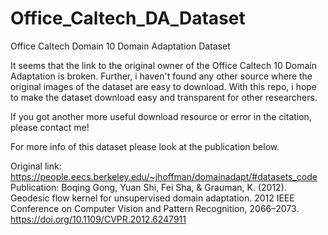 # Office_Caltech_DA_Dataset
Office Caltech Domain 10 Domain Adaptation Dataset

It seems that the link to the original owner of the Office Caltech 10 Domain Adaptation is broken. 
Further, i haven't found any other source where the original images of the dataset are easy to download. 
With this repo, i hope to make the dataset download easy and transparent for other researchers. 

If you got another more useful download resource or error in the citation, please contact me!

For more info of this dataset please look at the publication below.

Original link: https://people.eecs.berkeley.edu/~jhoffman/domainadapt/#datasets_code<br>
Publication: Boqing Gong, Yuan Shi, Fei Sha, & Grauman, K. (2012). Geodesic flow kernel for unsupervised domain adaptation. 2012 IEEE Conference on Computer Vision and Pattern Recognition, 2066–2073. https://doi.org/10.1109/CVPR.2012.6247911 
